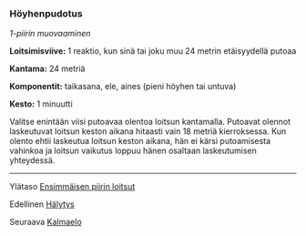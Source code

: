### Höyhenpudotus

*1-piirin muovaaminen*

**Loitsimisviive:** 1 reaktio, kun sinä tai joku muu 24 metrin
etäisyydellä putoaa

**Kantama:** 24 metriä

**Komponentit:** taikasana, ele, aines (pieni höyhen tai
untuva)

**Kesto:** 1 minuutti

Valitse enintään viisi putoavaa olentoa loitsun kantamalla. Putoavat
olennot laskeutuvat loitsun keston aikana hitaasti vain 18
metriä kierroksessa. Kun olento ehtii laskeutua loitsun keston
aikana, hän ei kärsi putoamisesta vahinkoa ja loitsun vaikutus
loppuu hänen osaltaan laskeutumisen yhteydessä.

----

Ylätaso [Ensimmäisen piirin loitsut](1.piirin_loitsut.md)

Edellinen [Hälytys](Hälytys.md)

Seuraava [Kalmaelo](Kalmaelo.md)